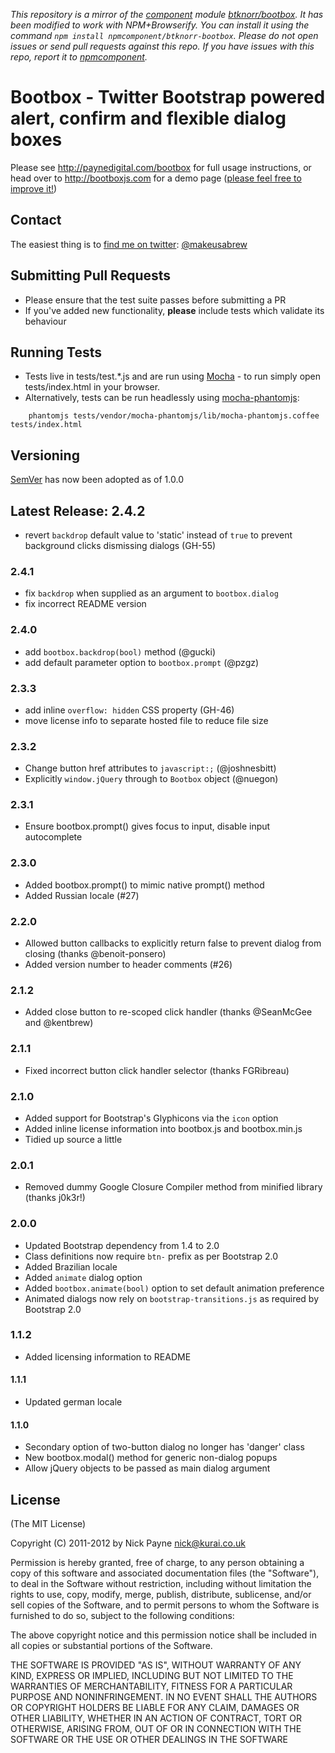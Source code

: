 *This repository is a mirror of the [component](http://component.io) module [btknorr/bootbox](http://github.com/btknorr/bootbox). It has been modified to work with NPM+Browserify. You can install it using the command `npm install npmcomponent/btknorr-bootbox`. Please do not open issues or send pull requests against this repo. If you have issues with this repo, report it to [npmcomponent](https://github.com/airportyh/npmcomponent).*
# Bootbox - Twitter Bootstrap powered alert, confirm and flexible dialog boxes

Please see http://paynedigital.com/bootbox for full usage instructions, or head over to http://bootboxjs.com for
a demo page ([please feel free to improve it!](https://github.com/makeusabrew/bootbox/tree/gh-pages))

## Contact

The easiest thing is to [find me on twitter](http://twitter.com/makeusabrew): [@makeusabrew](http://twitter.com/makeusabrew)

## Submitting Pull Requests

* Please ensure that the test suite passes before submitting a PR
* If you've added new functionality, **please** include tests which validate its behaviour

## Running Tests

* Tests live in tests/test.*.js and are run using [Mocha](http://visionmedia.github.com/mocha/) - to run simply open tests/index.html in your browser.
* Alternatively, tests can be run headlessly using [mocha-phantomjs](http://metaskills.net/mocha-phantomjs/):
```
    phantomjs tests/vendor/mocha-phantomjs/lib/mocha-phantomjs.coffee tests/index.html
```

## Versioning

[SemVer](http://semver.org/) has now been adopted as of 1.0.0

## Latest Release: 2.4.2

* revert ```backdrop``` default value to 'static' instead of ```true``` to prevent background clicks dismissing dialogs (GH-55)

### 2.4.1

* fix ```backdrop``` when supplied as an argument to ```bootbox.dialog```
* fix incorrect README version

### 2.4.0

* add ```bootbox.backdrop(bool)``` method (@gucki)
* add default parameter option to ```bootbox.prompt``` (@pzgz)

### 2.3.3

* add inline ```overflow: hidden``` CSS property (GH-46)
* move license info to separate hosted file to reduce file size

### 2.3.2

* Change button href attributes to ```javascript:;``` (@joshnesbitt)
* Explicitly ```window.jQuery``` through to ```Bootbox``` object (@nuegon)


### 2.3.1

* Ensure bootbox.prompt() gives focus to input, disable input autocomplete

### 2.3.0

* Added bootbox.prompt() to mimic native prompt() method
* Added Russian locale (#27)

### 2.2.0

* Allowed button callbacks to explicitly return false to prevent dialog from closing (thanks @benoit-ponsero)
* Added version number to header comments (#26)

### 2.1.2

* Added close button to re-scoped click handler (thanks @SeanMcGee and @kentbrew)

### 2.1.1

* Fixed incorrect button click handler selector (thanks FGRibreau)

### 2.1.0

* Added support for Bootstrap's Glyphicons via the ```icon``` option
* Added inline license information into bootbox.js and bootbox.min.js
* Tidied up source a little

### 2.0.1

* Removed dummy Google Closure Compiler method from minified library (thanks j0k3r!)

### 2.0.0

* Updated Bootstrap dependency from 1.4 to 2.0
* Class definitions now require ```btn-``` prefix as per Bootstrap 2.0
* Added Brazilian locale
* Added ```animate``` dialog option
* Added ```bootbox.animate(bool)``` option to set default animation preference
* Animated dialogs now rely on ```bootstrap-transitions.js``` as required by Bootstrap 2.0

### 1.1.2

* Added licensing information to README

#### 1.1.1
* Updated german locale

#### 1.1.0
* Secondary option of two-button dialog no longer has 'danger' class
* New bootbox.modal() method for generic non-dialog popups
* Allow jQuery objects to be passed as main dialog argument

## License

(The MIT License)

Copyright (C) 2011-2012 by Nick Payne <nick@kurai.co.uk> 

Permission is hereby granted, free of charge, to any person obtaining a copy
of this software and associated documentation files (the "Software"), to deal
in the Software without restriction, including without limitation the rights
to use, copy, modify, merge, publish, distribute, sublicense, and/or sell
copies of the Software, and to permit persons to whom the Software is
furnished to do so, subject to the following conditions:

The above copyright notice and this permission notice shall be included in
all copies or substantial portions of the Software.

THE SOFTWARE IS PROVIDED "AS IS", WITHOUT WARRANTY OF ANY KIND, EXPRESS OR
IMPLIED, INCLUDING BUT NOT LIMITED TO THE WARRANTIES OF MERCHANTABILITY,
FITNESS FOR A PARTICULAR PURPOSE AND NONINFRINGEMENT. IN NO EVENT SHALL THE
AUTHORS OR COPYRIGHT HOLDERS BE LIABLE FOR ANY CLAIM, DAMAGES OR OTHER
LIABILITY, WHETHER IN AN ACTION OF CONTRACT, TORT OR OTHERWISE, ARISING FROM,
OUT OF OR IN CONNECTION WITH THE SOFTWARE OR THE USE OR OTHER DEALINGS IN
THE SOFTWARE
